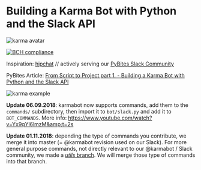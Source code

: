 # Building a Karma Bot with Python and the Slack API 

![karma avatar](https://user-images.githubusercontent.com/24620154/56662126-952d7f00-66a3-11e9-99b4-924dc6313b2e.png)

[![BCH compliance](https://bettercodehub.com/edge/badge/pybites/karmabot?branch=master)](https://bettercodehub.com/)

Inspiration: [hipchat](https://blog.hipchat.com/2016/05/02/meet-karma-bot/) // actively serving our [PyBites Slack Community](https://pybit.es/pages/community.html)

PyBites Article: [From Script to Project part 1. - Building a Karma Bot with Python and the Slack API](https://pybit.es/slack-karma-bot.html)

![karma example](https://pybit.es/images/karma_example.png)

__Update 06.09.2018__: karmabot now supports commands, add them to the `commands/` subdirectory, then import it to `bot/slack.py` and add it to `BOT_COMMANDS`. More info: https://www.youtube.com/watch?v=Yx9qYl6lmzM&amp;t=2s

__Update 01.11.2018__: depending the type of commands you contribute, we merge it into master (= @karmabot revision used on our Slack). For more general purpose commands, not directly relevant to our @karmabot / Slack community, we made a [_utils_ branch](https://github.com/pybites/karmabot/tree/utils). We will merge those type of commands into that branch. 

